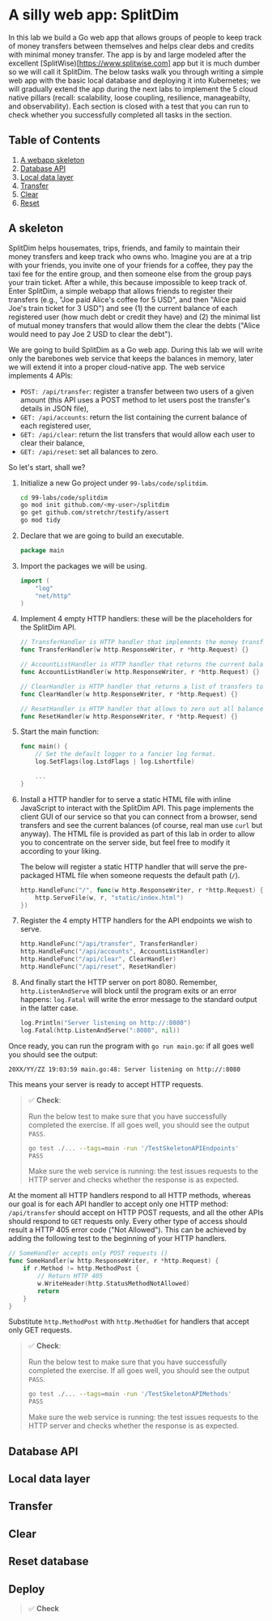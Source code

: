# A silly web app: SplitDim

In this lab we build a Go web app that allows groups of people to keep track of money transfers between themselves and helps clear debs and credits with minimal money transfer. The app is by and large modeled after the excellent [SplitWise)[https://www.splitwise.com] app but it is much dumber so we will call it SplitDim. The below tasks walk you through writing a simple web app with the basic local database and deploying it into Kubernetes; we will gradually extend the app during the next labs to implement the 5 cloud native pillars (recall: scalability, loose coupling, resilience, manageabilty, and observability). Each section is closed with a test that you can run to check whether you successfully completed all tasks in the section.

## Table of Contents

1. [A webapp skeleton]([#a-skeleton])
1. [Database API](#database-api)
1. [Local data layer](#local-data-layer)
1. [Transfer](#transfer)
1. [Clear](#clear)
1. [Reset](#reset)

## A skeleton

SplitDim helps housemates, trips, friends, and family to maintain their money transfers and keep track who owns who. Imagine you are at a trip with your friends, you invite one of your friends for a coffee, they pay the taxi fee for the entire group, and then someone else from the group pays your train ticket. After a while, this because impossible to keep track of. Enter SplitDim, a simple webapp that allows friends to register their transfers (e.g., "Joe paid Alice's coffee for 5 USD", and then "Alice paid Joe's train ticket for 3 USD") and see (1) the current balance of each registered user (how much debt or credit they have) and (2) the minimal list of mutual money transfers that would allow them the clear the debts ("Alice would need to pay Joe 2 USD to clear the debt").

We are going to build SplitDim as a Go web app. During this lab we will write only the barebones web service that keeps the balances in memory, later we will extend it into a proper cloud-native app. The web service implements 4 APIs:
- `POST: /api/transfer`: register a transfer between two users of a given amount (this API uses a POST method to let users post the transfer's details in JSON file),
- `GET: /api/accounts`: return the list containing the current balance of each registered user,
- `GET: /api/clear`: return the list transfers that would allow each user to clear their balance,
- `GET: /api/reset`: set all balances to zero.

So let's start, shall we?

1. Initialize a new Go project under `99-labs/code/splitdim`.

   ``` sh
   cd 99-labs/code/splitdim
   go mod init github.com/<my-user>/splitdim
   go get github.com/stretchr/testify/assert
   go mod tidy
   ```

1. Declare that we are going to build an executable.

   ``` go
   package main
   ```

1. Import the packages we will be using.

   ``` go
   import (
       "log"
       "net/http"
   )
   ```
1. Implement 4 empty HTTP handlers: these will be the placeholders for the SplitDim API.

   ``` go
   // TransferHandler is HTTP handler that implements the money transfer API.
   func TransferHandler(w http.ResponseWriter, r *http.Request) {}
   
   // AccountListHandler is HTTP handler that returns the current balance of each registered user.
   func AccountListHandler(w http.ResponseWriter, r *http.Request) {}
   
   // ClearHandler is HTTP handler that returns a list of transfers to clear the balance of each user.
   func ClearHandler(w http.ResponseWriter, r *http.Request) {}
   
   // ResetHandler is HTTP handler that allows to zero out all balances.
   func ResetHandler(w http.ResponseWriter, r *http.Request) {}
   ```

1. Start the main function:

   ``` go
   func main() {
       // Set the default logger to a fancier log format.
       log.SetFlags(log.LstdFlags | log.Lshortfile)
   
       ... 
   }
   ```

1. Install a HTTP handler for to serve a static HTML file with inline JavaScript to interact with the SplitDim API. This page implements the client GUI of our service so that you can connect from a browser, send transfers and see the current balances (of course, real man use `curl` but anyway). The HTML file is provided as part of this lab in order to allow you to concentrate on the server side, but feel free to modify it according to your liking.

   The below will register a static HTTP handler that will serve the pre-packaged HTML file when someone requests the default path (`/`).

   ``` go
   http.HandleFunc("/", func(w http.ResponseWriter, r *http.Request) {
       http.ServeFile(w, r, "static/index.html")
   })
   ```

1. Register the 4 empty HTTP handlers for the API endpoints we wish to serve.

   ``` go
   http.HandleFunc("/api/transfer", TransferHandler)
   http.HandleFunc("/api/accounts", AccountListHandler)
   http.HandleFunc("/api/clear", ClearHandler)
   http.HandleFunc("/api/reset", ResetHandler)
   ```

1. And finally start the HTTP server on port 8080. Remember, `http.ListenAndServe` will block until the program exits or an error happens: `log.Fatal` will write the error message to the standard output in the latter case.

   ``` go
   log.Println("Server listening on http://:8080")
   log.Fatal(http.ListenAndServe(":8080", nil))
   ```

Once ready, you can run the program with `go run main.go`: if all goes well you should see the output:

```
20XX/YY/ZZ 19:03:59 main.go:48: Server listening on http://:8080
```

This means your server is ready to accept HTTP requests.

> ✅ **Check**: 
>
> Run the below test to make sure that you have successfully completed the exercise. If all goes well, you should see the output `PASS`.
> ``` sh
> go test ./... --tags=main -run '/TestSkeletonAPIEndpoints'
> PASS
> ```
> Make sure the web service is running: the test issues requests to the HTTP server and checks whether the response is as expected.

At the moment all HTTP handlers respond to all HTTP methods, whereas our goal is for each API handler to accept only one HTTP method: `/api/transfer` should accept on HTTP POST requests, and all the other APIs should respond to `GET` requests only. Every other type of access should result a HTTP 405 error code ("Not Allowed"). This can be achieved by adding the following test to the beginning of your HTTP handlers. 

``` go
// SomeHandler accepts only POST requests ()
func SomeHandler(w http.ResponseWriter, r *http.Request) {
	if r.Method != http.MethodPost {
        // Return HTTP 405
		w.WriteHeader(http.StatusMethodNotAllowed)
		return
	}
}
```

Substitute `http.MethodPost` with `http.MethodGet` for handlers that accept only GET requests.

> ✅ **Check**: 
>
> Run the below test to make sure that you have successfully completed the exercise. If all goes well, you should see the output `PASS`.
> ``` sh
> go test ./... --tags=main -run '/TestSkeletonAPIMethods'
> PASS
> ```
> Make sure the web service is running: the test issues requests to the HTTP server and checks whether the response is as expected.

## Database API

## Local data layer

## Transfer

## Clear

## Reset database

## Deploy


> ✅ **Check**

<!--
Local Variables:
eval: (auto-fill-mode -1)
eval: (visual-line-mode t)
markdown-enable-math: t
End:
-->
